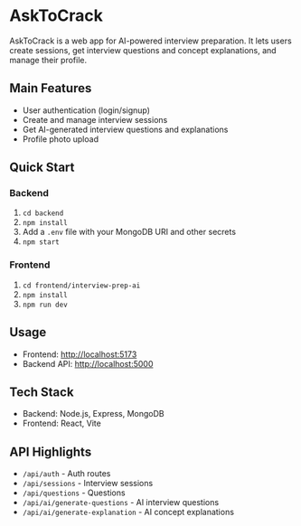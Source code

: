 # AskToCrack

AskToCrack is a web app for AI-powered interview preparation. It lets users create sessions, get interview questions and concept explanations, and manage their profile.

## Main Features
- User authentication (login/signup)
- Create and manage interview sessions
- Get AI-generated interview questions and explanations
- Profile photo upload

## Quick Start

### Backend
1. `cd backend`
2. `npm install`
3. Add a `.env` file with your MongoDB URI and other secrets
4. `npm start`

### Frontend
1. `cd frontend/interview-prep-ai`
2. `npm install`
3. `npm run dev`

## Usage
- Frontend: [http://localhost:5173](http://localhost:5173)
- Backend API: [http://localhost:5000](http://localhost:5000)

## Tech Stack
- Backend: Node.js, Express, MongoDB
- Frontend: React, Vite

## API Highlights
- `/api/auth` - Auth routes
- `/api/sessions` - Interview sessions
- `/api/questions` - Questions
- `/api/ai/generate-questions` - AI interview questions
- `/api/ai/generate-explanation` - AI concept explanations
